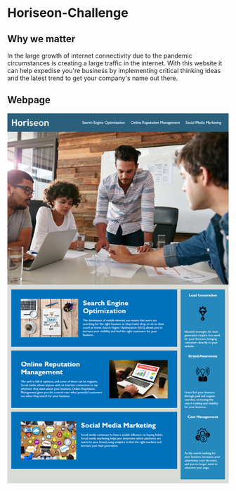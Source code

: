 # Horiseon-Challenge

## Why we matter

In the large growth of internet connectivity due to the pandemic circumstances is creating a large traffic in the internet. With this website it can help expedise you're business by implementing critical thinking ideas and the latest trend to get your company's name out there.

## Webpage

![Website image](./assets/images/Web-site-reference.png)
